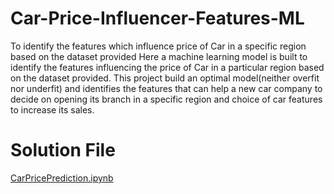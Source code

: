 # Car-Price-Influencer-Features-ML
To identify the features which influence price of Car in a specific region based on the dataset provided
Here a machine learning model is built to identify the features influencing the price of Car in a particular region based on the dataset provided. This project build an optimal model(neither overfit nor underfit) and identifies the features that can help a new car company to decide on opening its branch in a specific region and choice of car features to increase its sales.

# Solution File
[CarPricePrediction.ipynb](https://github.com/BurnwalAmardeep/Car-Price-Influencer-Features-ML/blob/master/CarPricePrediction.ipynb)
